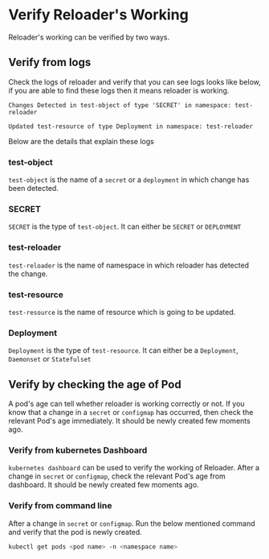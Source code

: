 # Verify Reloader's Working

Reloader's working can be verified by two ways.

## Verify from logs

Check the logs of reloader and verify that you can see logs looks like below, if you are able to find these logs then it means reloader is working.

```text
Changes Detected in test-object of type 'SECRET' in namespace: test-reloader

Updated test-resource of type Deployment in namespace: test-reloader
```

Below are the details that explain these logs

### test-object

`test-object` is the name of a `secret` or a `deployment` in which change has been detected.

### SECRET

`SECRET` is the type of `test-object`. It can either be `SECRET` or `DEPLOYMENT`

### test-reloader

`test-reloader` is the name of namespace in which reloader has detected the change.

### test-resource

`test-resource` is the name of resource which is going to be updated.

### Deployment

`Deployment` is the type of `test-resource`. It can either be a `Deployment`, `Daemonset` or `Statefulset`

## Verify by checking the age of Pod

A pod's age can tell whether reloader is working correctly or not. If you know that a change in a `secret` or `configmap` has occurred, then check the relevant Pod's age immediately. It should be newly created few moments ago.

### Verify from kubernetes Dashboard

`kubernetes dashboard` can be used to verify the working of Reloader. After a change in `secret` or `configmap`, check the relevant Pod's age from dashboard. It should be newly created few moments ago.

### Verify from command line

After a change in `secret` or `configmap`. Run the below mentioned command and verify that the pod is newly created.

```bash
kubectl get pods <pod name> -n <namespace name>
```